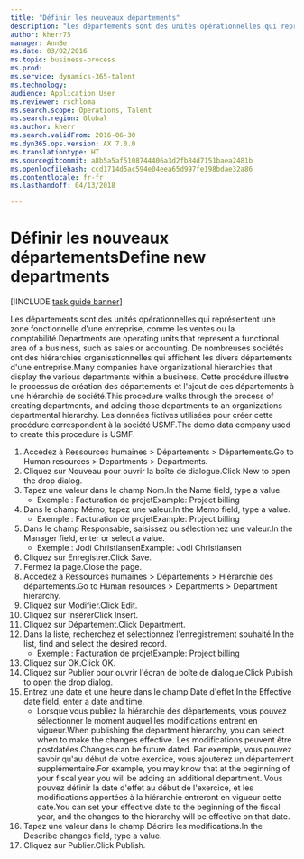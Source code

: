 ```yaml
--- 
title: "Définir les nouveaux départements"
description: "Les départements sont des unités opérationnelles qui représentent une zone fonctionnelle d'une entreprise, comme les ventes ou la comptabilité."
author: kherr75
manager: AnnBe
ms.date: 03/02/2016
ms.topic: business-process
ms.prod: 
ms.service: dynamics-365-talent
ms.technology: 
audience: Application User
ms.reviewer: rschloma
ms.search.scope: Operations, Talent
ms.search.region: Global
ms.author: kherr
ms.search.validFrom: 2016-06-30
ms.dyn365.ops.version: AX 7.0.0
ms.translationtype: HT
ms.sourcegitcommit: a8b5a5af5108744406a3d2fb84d7151baea2481b
ms.openlocfilehash: ccd1714d5ac594e04eea65d997fe198bdae32a86
ms.contentlocale: fr-fr
ms.lasthandoff: 04/13/2018

---
```

# <a name="define-new-departments"></a><span data-ttu-id="120eb-103">Définir les nouveaux départements</span><span class="sxs-lookup"><span data-stu-id="120eb-103">Define new departments</span></span>

[!INCLUDE [task guide banner](../../includes/task-guide-banner.md)]

<span data-ttu-id="120eb-104">Les départements sont des unités opérationnelles qui représentent une zone fonctionnelle d'une entreprise, comme les ventes ou la comptabilité.</span><span class="sxs-lookup"><span data-stu-id="120eb-104">Departments are operating units that represent a functional area of a business, such as sales or accounting.</span></span> <span data-ttu-id="120eb-105">De nombreuses sociétés ont des hiérarchies organisationnelles qui affichent les divers départements d'une entreprise.</span><span class="sxs-lookup"><span data-stu-id="120eb-105">Many companies have organizational hierarchies that display the various departments within a business.</span></span> <span data-ttu-id="120eb-106">Cette procédure illustre le processus de création des départements et l'ajout de ces départements à une hiérarchie de société.</span><span class="sxs-lookup"><span data-stu-id="120eb-106">This procedure walks through the process of creating departments, and adding those departments to an organizations departmental hierarchy.</span></span> <span data-ttu-id="120eb-107">Les données fictives utilisées pour créer cette procédure correspondent à la société USMF.</span><span class="sxs-lookup"><span data-stu-id="120eb-107">The demo data company used to create this procedure is USMF.</span></span>

1. <span data-ttu-id="120eb-108">Accédez à Ressources humaines > Départements > Départements.</span><span class="sxs-lookup"><span data-stu-id="120eb-108">Go to Human resources > Departments > Departments.</span></span>
2. <span data-ttu-id="120eb-109">Cliquez sur Nouveau pour ouvrir la boîte de dialogue.</span><span class="sxs-lookup"><span data-stu-id="120eb-109">Click New to open the drop dialog.</span></span>
3. <span data-ttu-id="120eb-110">Tapez une valeur dans le champ Nom.</span><span class="sxs-lookup"><span data-stu-id="120eb-110">In the Name field, type a value.</span></span>
    * <span data-ttu-id="120eb-111">Exemple : Facturation de projet</span><span class="sxs-lookup"><span data-stu-id="120eb-111">Example: Project billing</span></span>  
4. <span data-ttu-id="120eb-112">Dans le champ Mémo, tapez une valeur.</span><span class="sxs-lookup"><span data-stu-id="120eb-112">In the Memo field, type a value.</span></span>
    * <span data-ttu-id="120eb-113">Exemple : Facturation de projet</span><span class="sxs-lookup"><span data-stu-id="120eb-113">Example: Project billing</span></span>  
5. <span data-ttu-id="120eb-114">Dans le champ Responsable, saisissez ou sélectionnez une valeur.</span><span class="sxs-lookup"><span data-stu-id="120eb-114">In the Manager field, enter or select a value.</span></span>
    * <span data-ttu-id="120eb-115">Exemple : Jodi Christiansen</span><span class="sxs-lookup"><span data-stu-id="120eb-115">Example: Jodi Christiansen</span></span>  
6. <span data-ttu-id="120eb-116">Cliquez sur Enregistrer.</span><span class="sxs-lookup"><span data-stu-id="120eb-116">Click Save.</span></span>
7. <span data-ttu-id="120eb-117">Fermez la page.</span><span class="sxs-lookup"><span data-stu-id="120eb-117">Close the page.</span></span>
8. <span data-ttu-id="120eb-118">Accédez à Ressources humaines > Départements > Hiérarchie des départements.</span><span class="sxs-lookup"><span data-stu-id="120eb-118">Go to Human resources > Departments > Department hierarchy.</span></span>
9. <span data-ttu-id="120eb-119">Cliquez sur Modifier.</span><span class="sxs-lookup"><span data-stu-id="120eb-119">Click Edit.</span></span>
10. <span data-ttu-id="120eb-120">Cliquez sur Insérer</span><span class="sxs-lookup"><span data-stu-id="120eb-120">Click Insert.</span></span>
11. <span data-ttu-id="120eb-121">Cliquez sur Département.</span><span class="sxs-lookup"><span data-stu-id="120eb-121">Click Department.</span></span>
12. <span data-ttu-id="120eb-122">Dans la liste, recherchez et sélectionnez l'enregistrement souhaité.</span><span class="sxs-lookup"><span data-stu-id="120eb-122">In the list, find and select the desired record.</span></span>
    * <span data-ttu-id="120eb-123">Exemple : Facturation de projet</span><span class="sxs-lookup"><span data-stu-id="120eb-123">Example: Project billing</span></span>  
13. <span data-ttu-id="120eb-124">Cliquez sur OK.</span><span class="sxs-lookup"><span data-stu-id="120eb-124">Click OK.</span></span>
14. <span data-ttu-id="120eb-125">Cliquez sur Publier pour ouvrir l'écran de boîte de dialogue.</span><span class="sxs-lookup"><span data-stu-id="120eb-125">Click Publish to open the drop dialog.</span></span>
15. <span data-ttu-id="120eb-126">Entrez une date et une heure dans le champ Date d'effet.</span><span class="sxs-lookup"><span data-stu-id="120eb-126">In the Effective date field, enter a date and time.</span></span>
    * <span data-ttu-id="120eb-127">Lorsque vous publiez la hiérarchie des départements, vous pouvez sélectionner le moment auquel les modifications entrent en vigueur.</span><span class="sxs-lookup"><span data-stu-id="120eb-127">When publishing the department hierarchy, you can select when to make the changes effective.</span></span> <span data-ttu-id="120eb-128">Les modifications peuvent être postdatées.</span><span class="sxs-lookup"><span data-stu-id="120eb-128">Changes can be future dated.</span></span> <span data-ttu-id="120eb-129">Par exemple, vous pouvez savoir qu'au début de votre exercice, vous ajouterez un département supplémentaire.</span><span class="sxs-lookup"><span data-stu-id="120eb-129">For example, you may know that at the beginning of your fiscal year you will be adding an additional department.</span></span> <span data-ttu-id="120eb-130">Vous pouvez définir la date d'effet au début de l'exercice, et les modifications apportées à la hiérarchie entreront en vigueur cette date.</span><span class="sxs-lookup"><span data-stu-id="120eb-130">You can set your effective date to the beginning of the fiscal year, and the changes to the hierarchy will be effective on that date.</span></span>  
16. <span data-ttu-id="120eb-131">Tapez une valeur dans le champ Décrire les modifications.</span><span class="sxs-lookup"><span data-stu-id="120eb-131">In the Describe changes field, type a value.</span></span>
17. <span data-ttu-id="120eb-132">Cliquez sur Publier.</span><span class="sxs-lookup"><span data-stu-id="120eb-132">Click Publish.</span></span>


